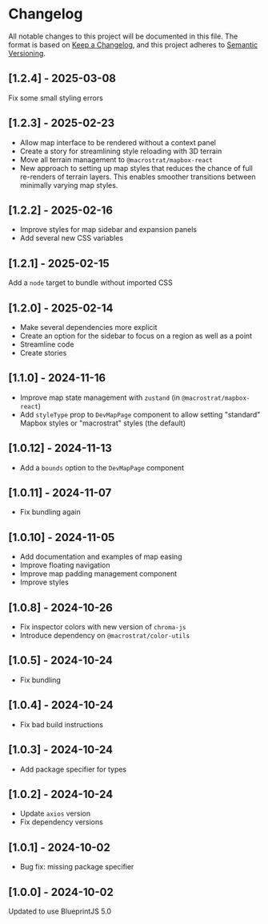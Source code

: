 # Changelog

All notable changes to this project will be documented in this file. The format
is based on [Keep a Changelog](https://keepachangelog.com/en/1.0.0/), and this
project adheres to [Semantic Versioning](https://semver.org/spec/v2.0.0.html).

## [1.2.4] - 2025-03-08

Fix some small styling errors

## [1.2.3] - 2025-02-23

- Allow map interface to be rendered without a context panel
- Create a story for streamlining style reloading with 3D terrain
- Move all terrain management to `@macrostrat/mapbox-react`
- New approach to setting up map styles that reduces the chance of full
  re-renders of terrain layers. This enables smoother transitions between
  minimally varying map styles.

## [1.2.2] - 2025-02-16

- Improve styles for map sidebar and expansion panels
- Add several new CSS variables

## [1.2.1] - 2025-02-15

Add a `node` target to bundle without imported CSS

## [1.2.0] - 2025-02-14

- Make several dependencies more explicit
- Create an option for the sidebar to focus on a region as well as a point
- Streamline code
- Create stories

## [1.1.0] - 2024-11-16

- Improve map state management with `zustand` (in `@macrostrat/mapbox-react`)
- Add `styleType` prop to `DevMapPage` component to allow setting "standard"
  Mapbox styles or "macrostrat" styles (the default)

## [1.0.12] - 2024-11-13

- Add a `bounds` option to the `DevMapPage` component

## [1.0.11] - 2024-11-07

- Fix bundling again

## [1.0.10] - 2024-11-05

- Add documentation and examples of map easing
- Improve floating navigation
- Improve map padding management component
- Improve styles

## [1.0.8] - 2024-10-26

- Fix inspector colors with new version of `chroma-js`
- Introduce dependency on `@macrostrat/color-utils`

## [1.0.5] - 2024-10-24

- Fix bundling

## [1.0.4] - 2024-10-24

- Fix bad build instructions

## [1.0.3] - 2024-10-24

- Add package specifier for types

## [1.0.2] - 2024-10-24

- Update `axios` version
- Fix dependency versions

## [1.0.1] - 2024-10-02

- Bug fix: missing package specifier

## [1.0.0] - 2024-10-02

Updated to use BlueprintJS 5.0

